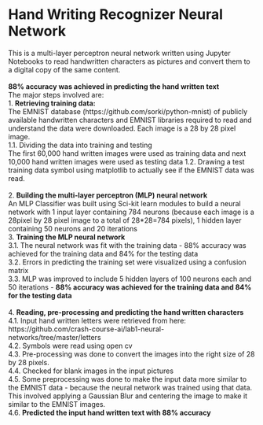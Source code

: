 # Hand Writing Recognizer Neural Network
<p>
This is a multi-layer perceptron neural network written using Jupyter Notebooks to read handwritten characters as pictures and convert them to a digital copy of the same content. <br />
<br /> <b>88% accuracy was achieved in predicting the hand written text</b>
<br />
The major steps involved are:
<br />
1. <b>Retrieving training data:</b>
<br />
The EMNIST database (https://github.com/sorki/python-mnist) of publicly available handwritten characters  and EMNIST libraries required to read and understand the data were downloaded. Each image is a 28 by 28 pixel image.
<br />
    1.1. Dividing the data into training and testing
    <br />
    The first 60,000 hand written images were used as training data and next 10,000 hand written images were used as testing data
    1.2. Drawing a test training data symbol using matplotlib to actually see if the EMNIST data was read.
    <br />
<br />
2. <b>Building the multi-layer perceptron (MLP) neural network</b>
<br />
An MLP Classifier was built using Sci-kit learn modules to build a neural network with 1 input layer containing 784 neurons (because each image is a 28pixel by 28 pixel image to a total of 28*28=784 pixels),  1 hidden layer containing 50 neurons and 20 iterations
<br />
3. <b>Training the MLP neural network </b>
<br />
    3.1. The neural network was fit with the training data - 88% accuracy was achieved for the training data and 84% for the testing data
    <br />
    3.2. Errors in predicting the training set were visualized using a confusion matrix
    <br />
    3.3. MLP was improved to include 5 hidden layers of 100 neurons each and 50 iterations - <b>88% accuracy was achieved for the training data and 84% for the testing data</b>
    <br />
<br />
4. <b>Reading, pre-processing and predicting the hand written characters</b>
<br />
    4.1. Input hand written letters were retrieved from here: https://github.com/crash-course-ai/lab1-neural-networks/tree/master/letters
    <br />
    4.2. Symbols were read using open cv
    <br />
    4.3. Pre-processing was done to convert the images into the right size of 28 by 28 pixels.
    <br />
    4.4. Checked for blank images in the input pictures
    <br />
    4.5. Some preprocessing was done to make the input data more similar to the EMNIST data -  because the neural network was trained using that data.
    <br /> This involved applying a Gaussian Blur and centering the image to make it similar to the EMNIST images.
    <br />
    4.6. <b>Predicted the input hand written text with 88% accuracy</b>
